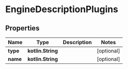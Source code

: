 
# EngineDescriptionPlugins

## Properties
Name | Type | Description | Notes
------------ | ------------- | ------------- | -------------
**type** | **kotlin.String** |  |  [optional]
**name** | **kotlin.String** |  |  [optional]



